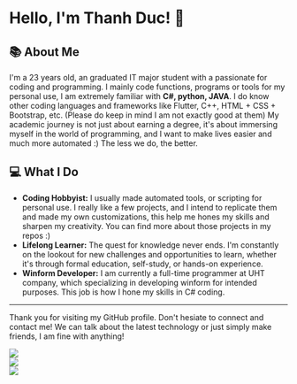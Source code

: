 # Hello, I'm Thanh Duc! 👋

## 📚 About Me
I'm a 23 years old, an graduated IT major student with a passionate for coding and programming. I mainly code functions, programs or tools for my personal use, I am extremely familiar with **C#, python, JAVA**. I do know other coding languages and frameworks like Flutter, C++, HTML + CSS + Bootstrap, etc. (Please do keep in mind I am not exactly good at them)
My academic journey is not just about earning a degree, it's about immersing myself in the world of programming, and I want to make lives easier and much more automated :) The less we do, the better.

## 💻 What I Do
- **Coding Hobbyist:** I usually made automated tools, or scripting for personal use. I really like a few projects, and I intend to replicate them and made my own customizations, this help me hones my skills and sharpen my creativity. You can find more about those projects in my repos :)
- **Lifelong Learner:** The quest for knowledge never ends. I'm constantly on the lookout for new challenges and opportunities to learn, whether it's through formal education, self-study, or hands-on experience.
- **Winform Developer:** I am currently a full-time programmer at UHT company, which specializing in developing winform for intended purposes. This job is how I hone my skills in C# coding. 

---

Thank you for visiting my GitHub profile. Don't hesiate to connect and contact me! We can talk about the latest technology or just simply make friends, I am fine with anything!

![](https://github-readme-stats.vercel.app/api?username=dakie2305&theme=gotham&hide_border=false&include_all_commits=true&count_private=false)<br/>
![](https://github-readme-streak-stats.herokuapp.com/?user=dakie2305&theme=gotham&hide_border=false)<br/>
![](https://github-readme-stats.vercel.app/api/top-langs/?username=dakie2305&theme=gotham&hide_border=false&include_all_commits=true&count_private=false&layout=compact)
